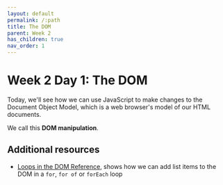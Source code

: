 ```yaml
---
layout: default
permalink: /:path
title: The DOM
parent: Week 2
has_children: true
nav_order: 1
---
```


# Week 2 Day 1: The DOM

Today, we'll see how we can use JavaScript to make changes to the Document Object Model, which is a web browser's model of our HTML documents.

We call this **DOM manipulation**.

## Additional resources

- [Loops in the DOM Reference](https://codepen.io/rjkerrison/pen/OJXaeEM), shows how we can add list items to the DOM in a `for`, `for of` or `forEach` loop
